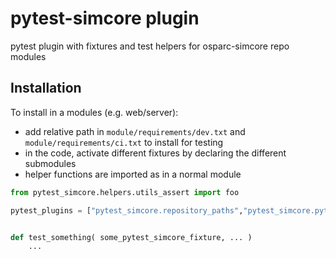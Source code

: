 # pytest-simcore plugin

pytest plugin with fixtures and test helpers for osparc-simcore repo modules

## Installation

To install in a modules (e.g. web/server):

- add relative path in ``module/requirements/dev.txt`` and ``module/requirements/ci.txt`` to install for testing
- in the code, activate different fixtures by declaring the different submodules
- helper functions are imported as in a normal module


```python
from pytest_simcore.helpers.utils_assert import foo

pytest_plugins = ["pytest_simcore.repository_paths","pytest_simcore.pytest_global_environs",]


def test_something( some_pytest_simcore_fixture, ... )
    ...
```
